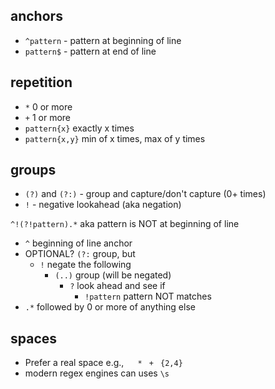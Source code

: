 ## anchors
- `^pattern` - pattern at beginning of line
- `pattern$` - pattern at end of line

## repetition
- `*` 0 or more
- `+` 1 or more
- `pattern{x}` exactly x times
- `pattern{x,y}` min of x times, max of y times
## groups
- `(?)` and `(?:)` - group and capture/don't capture (0+ times)
- `!` - negative lookahead (aka negation)

`^!(?!pattern).*` aka pattern is NOT at beginning of line
- `^` beginning of line anchor
- OPTIONAL? `(?:` group, but
	- `!` negate the following
		- `(..)` group (will be negated)
			- `?` look ahead and see if
				- `!pattern` pattern NOT matches
- `.*` followed by 0 or more of anything else

## spaces
- Prefer a real space e.g., ` ` ` *` ` +` ` {2,4}`
- modern regex engines can uses `\s`